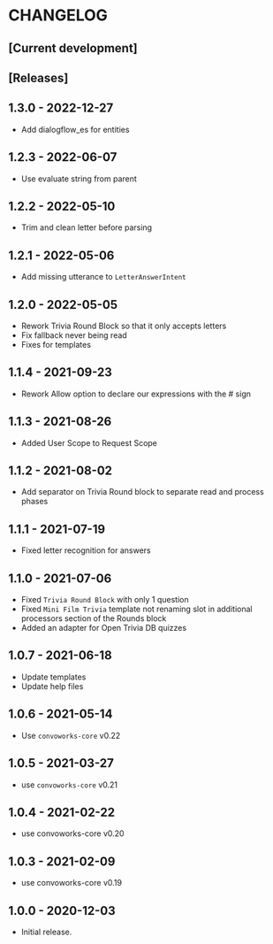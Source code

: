# CHANGELOG

## [Current development]

## [Releases]

## 1.3.0 - 2022-12-27

* Add dialogflow_es for entities

## 1.2.3 - 2022-06-07
* Use evaluate string from parent

## 1.2.2 - 2022-05-10
* Trim and clean letter before parsing

## 1.2.1 - 2022-05-06
* Add missing utterance to `LetterAnswerIntent`

## 1.2.0 - 2022-05-05
* Rework Trivia Round Block so that it only accepts letters
* Fix fallback never being read
* Fixes for templates

## 1.1.4 - 2021-09-23
* Rework Allow option to declare our expressions with the # sign

## 1.1.3 - 2021-08-26
*  Added User Scope to Request Scope

## 1.1.2 - 2021-08-02
* Add separator on Trivia Round block to separate read and process phases

## 1.1.1 - 2021-07-19
* Fixed letter recognition for answers

## 1.1.0 - 2021-07-06
* Fixed `Trivia Round Block` with only 1 question
* Fixed `Mini Film Trivia` template not renaming slot in additional processors section of the Rounds block
* Added an adapter for Open Trivia DB quizzes
## 1.0.7 - 2021-06-18

* Update templates
* Update help files

## 1.0.6 - 2021-05-14

* Use `convoworks-core` v0.22

## 1.0.5 - 2021-03-27

* use `convoworks-core` v0.21

## 1.0.4 - 2021-02-22

* use convoworks-core v0.20

## 1.0.3 - 2021-02-09

* use convoworks-core v0.19

## 1.0.0 - 2020-12-03

* Initial release.
